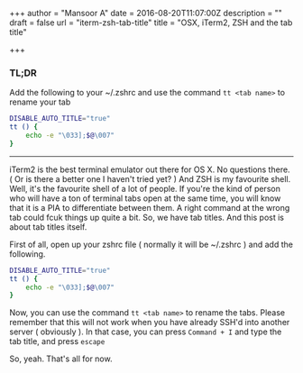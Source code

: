 +++
author = "Mansoor A"
date = 2016-08-20T11:07:00Z
description = ""
draft = false
url = "iterm-zsh-tab-title"
title = "OSX, iTerm2, ZSH and the tab title"

+++


### TL;DR
Add the following to your ~/.zshrc and use the command `tt <tab name>` to rename your tab

```bash
DISABLE_AUTO_TITLE="true"
tt () {
    echo -e "\033];$@\007"
}
```
-----------------------------------

iTerm2 is the best terminal emulator out there for OS X. No questions there. ( Or is there a better one I haven't tried yet? )
And ZSH is my favourite shell. Well, it's the favourite shell of a lot of people. If you're the kind of person who will have a ton 
of terminal tabs open at the same time, you will know that it is a PIA to differentiate between them. A right command at the wrong tab could 
fcuk things up quite a bit. So, we have tab titles. And this post is about tab titles itself. 

First of all, open up your zshrc file ( normally it will be  ~/.zshrc ) and add the following.

```bash
DISABLE_AUTO_TITLE="true"
tt () {
    echo -e "\033];$@\007"
}
```

Now, you can use the command `tt <tab name>` to rename the tabs. Please remember that this will not work when you have already SSH'd 
into another server ( obviously ).
In that case, you can press `Command + I` and type the tab title, and press `escape`

So, yeah. That's all for now.

